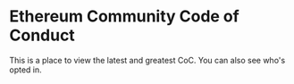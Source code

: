 # Ethereum Community Code of Conduct

This is a place to view the latest and greatest CoC. You can also see who's opted in.
